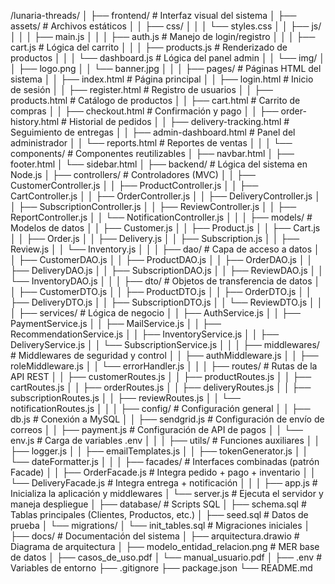 /lunaria-threads/
│
├── frontend/                            # Interfaz visual del sistema
│   ├── assets/                          # Archivos estáticos
│   │   ├── css/
│   │   │   └── styles.css
│   │   ├── js/
│   │   │   ├── main.js
│   │   │   ├── auth.js                  # Manejo de login/registro
│   │   │   ├── cart.js                  # Lógica del carrito
│   │   │   ├── products.js              # Renderizado de productos
│   │   │   └── dashboard.js             # Lógica del panel admin
│   │   └── img/
│   │       ├── logo.png
│   │       └── banner.jpg
│   │
│   ├── pages/                           # Páginas HTML del sistema
│   │   ├── index.html                   # Página principal
│   │   ├── login.html                   # Inicio de sesión
│   │   ├── register.html                # Registro de usuarios
│   │   ├── products.html                # Catálogo de productos
│   │   ├── cart.html                    # Carrito de compras
│   │   ├── checkout.html                # Confirmación y pago
│   │   ├── order-history.html           # Historial de pedidos
│   │   ├── delivery-tracking.html       # Seguimiento de entregas
│   │   ├── admin-dashboard.html         # Panel del administrador
│   │   └── reports.html                 # Reportes de ventas
│   │
│   └── components/                      # Componentes reutilizables
│       ├── navbar.html
│       ├── footer.html
│       └── sidebar.html
│
├── backend/                             # Lógica del sistema en Node.js
│   ├── controllers/                     # Controladores (MVC)
│   │   ├── CustomerController.js
│   │   ├── ProductController.js
│   │   ├── CartController.js
│   │   ├── OrderController.js
│   │   ├── DeliveryController.js
│   │   ├── SubscriptionController.js
│   │   ├── ReviewController.js
│   │   ├── ReportController.js
│   │   └── NotificationController.js
│   │
│   ├── models/                          # Modelos de datos
│   │   ├── Customer.js
│   │   ├── Product.js
│   │   ├── Cart.js
│   │   ├── Order.js
│   │   ├── Delivery.js
│   │   ├── Subscription.js
│   │   ├── Review.js
│   │   └── Inventory.js
│   │
│   ├── dao/                             # Capa de acceso a datos
│   │   ├── CustomerDAO.js
│   │   ├── ProductDAO.js
│   │   ├── OrderDAO.js
│   │   ├── DeliveryDAO.js
│   │   ├── SubscriptionDAO.js
│   │   ├── ReviewDAO.js
│   │   └── InventoryDAO.js
│   │
│   ├── dto/                             # Objetos de transferencia de datos
│   │   ├── CustomerDTO.js
│   │   ├── ProductDTO.js
│   │   ├── OrderDTO.js
│   │   ├── DeliveryDTO.js
│   │   ├── SubscriptionDTO.js
│   │   └── ReviewDTO.js
│   │
│   ├── services/                        # Lógica de negocio
│   │   ├── AuthService.js
│   │   ├── PaymentService.js
│   │   ├── MailService.js
│   │   ├── RecommendationService.js
│   │   ├── InventoryService.js
│   │   ├── DeliveryService.js
│   │   └── SubscriptionService.js
│   │
│   ├── middlewares/                     # Middlewares de seguridad y control
│   │   ├── authMiddleware.js
│   │   ├── roleMiddleware.js
│   │   └── errorHandler.js
│   │
│   ├── routes/                          # Rutas de la API REST
│   │   ├── customerRoutes.js
│   │   ├── productRoutes.js
│   │   ├── cartRoutes.js
│   │   ├── orderRoutes.js
│   │   ├── deliveryRoutes.js
│   │   ├── subscriptionRoutes.js
│   │   ├── reviewRoutes.js
│   │   └── notificationRoutes.js
│   │
│   ├── config/                          # Configuración general
│   │   ├── db.js                        # Conexión a MySQL
│   │   ├── sendgrid.js                  # Configuración de envío de correos
│   │   ├── payment.js                   # Configuración de API de pagos
│   │   └── env.js                       # Carga de variables .env
│   │
│   ├── utils/                           # Funciones auxiliares
│   │   ├── logger.js
│   │   ├── emailTemplates.js
│   │   ├── tokenGenerator.js
│   │   └── dateFormatter.js
│   │
│   ├── facades/                         # Interfaces combinadas (patrón Facade)
│   │   ├── OrderFacade.js               # Integra pedido + pago + inventario
│   │   └── DeliveryFacade.js            # Integra entrega + notificación
│   │
│   ├── app.js                           # Inicializa la aplicación y middlewares
│   └── server.js                        # Ejecuta el servidor y maneja despliegue
│
├── database/                            # Scripts SQL
│   ├── schema.sql                       # Tablas principales (Clientes, Productos, etc.)
│   ├── seed.sql                         # Datos de prueba
│   └── migrations/
│       └── init_tables.sql              # Migraciones iniciales
│
├── docs/                                # Documentación del sistema
│   ├── arquitectura.drawio              # Diagrama de arquitectura
│   ├── modelo_entidad_relacion.png      # MER base de datos
│   ├── casos_de_uso.pdf
│   └── manual_usuario.pdf
│
├── .env                                 # Variables de entorno
├── .gitignore
├── package.json
└── README.md
